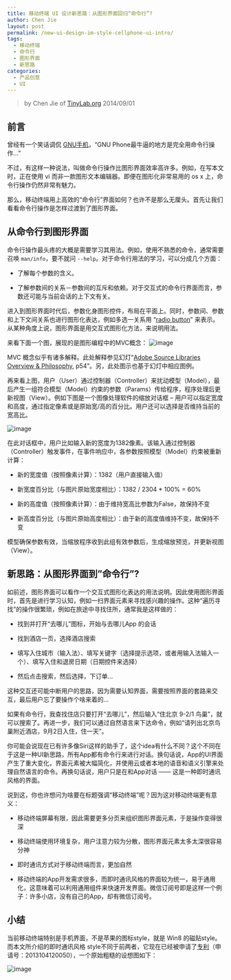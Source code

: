 ```yaml
---
title: 移动终端 UI 设计新思路：从图形界面回归“命令行”?
author: Chen Jie
layout: post
permalink: /new-ui-design-im-style-cellphone-ui-intro/
tags:
  - 移动终端
  - 命令行
  - 图形界面
  - 新思路
categories:
  - 产品创意
  - UI
---
```


> by Chen Jie of [TinyLab.org][1]
> 2014/09/01


## 前言

曾经有一个笑话调侃 [GNU手机][2]，“GNU Phone最牛逼的地方是完全用命令行操作…”

不过，有这样一种说法，叫做命令行操作比图形界面效率高许多。例如，在写本文时，正在使用 vi 而非一款图形文本编辑器。即便在图形化非常易用的 os x 上，命令行操作仍然非常有魅力。

那么，移动终端用上高效的“命令行”界面如何？也许不是那么无厘头。首先让我们看看命令行操作是怎样过渡到了图形界面。

## 从命令行到图形界面

命令行操作最头疼的大概是需要学习其用法。例如，使用不熟悉的命令，通常需要召唤 `man/info`，要不就问 `--help`。对于命令行用法的学习，可以分成几个方面：

  * 了解每个参数的含义。

  * 了解参数间的关系－参数间的互斥和依赖。对于交互式的命令行界面而言，参数还可能与当前会话的上下文有关。

进入到图形界面时代后，参数化身图形控件，布局在平面上。同时，参数间、参数和上下文间关系也进行图形化表达，例如多选一关系用 “[radio button][3]” 来表示。从某种角度上说，图形界面是用交互式图形化方法，来说明用法。

来看下面一个图，展现的是图形编程中的MVC概念： ![image][4]

MVC 概念似乎有诸多解释。此处解释参见幻灯“[Adobe Source Libraries Overview & Philosophy][5], p54”。另，此处图示也基于幻灯中相应图例。

再来看上图，用户（User）通过控制器（Controller）来扰动模型（Model），最后产生一组符合模型（Model）约束的参数（Params）传给程序，程序处理后更新视图（View）。例如下图是一个图像处理软件的缩放对话框 &#8211; 用户可以指定宽度和高度，通过指定像素或是原始宽/高的百分比。用户还可以选择是否维持当前的宽高比。

![image][6]

在此对话框中，用户比如输入新的宽度为1382像素。该输入通过控制器（Controller）触发事件，在事件响应中，各参数按照模型（Model）约束被重新计算：

  * 新的宽度值（按照像素计算）：1382（用户直接输入值）

  * 新宽度百分比（与图片原始宽度相比）：1382 / 2304 * 100% = 60%

  * 新的高度值（按照像素计算）：由于维持宽高比参数为False，故保持不变

  * 新高度百分比（与图片原始高度相比）：由于新的高度值维持不变，故保持不变

模型确保参数有效，当缩放程序收到此组有效参数后，生成缩放预览，并更新视图（View）。

## 新思路：从图形界面到&#8221;命令行&#8221;?

如前述，图形界面可以看作一个交互式图形化表达的用法说明。因此使用图形界面时，首先是进行学习认知，例如一扫界面元素来寻找感兴趣的操作。这种“遍历寻找”的操作很繁琐，例如在旅途中寻找住所，通常我是这样做的：

  * 找到并打开“去哪儿”图标，开始与去哪儿App 的会话

  * 找到酒店一页，选择酒店搜索

  * 填写入住城市（输入法）、填写关键字（选择提示选项，或者用输入法输入一个）、填写入住和退房日期（日期控件来选择）

  * 然后点击搜索，然后选择，下订单&#8230;

这种交互还可能中断用户的思路，因为需要认知界面，需要按照界面的套路来交互，最后用户忘了要操作个啥来着的&#8230;

如果有命令行，我查找住店只要打开“去哪儿”，然后输入“住北京 9-2/1 鸟巢”，就可以搜索了。再进一步，我们可以通过自然语言来下达命令，例如“请列出北京鸟巢附近酒店，9月2日入住，住一天”。

你可能会说现在已有许多像Siri这样的助手了，这个idea有什么不同？这个不同在于这是一种UI新思路，所有App都有命令行来进行对话。换句话说，App的UI界面产生了重大变化，界面元素被大幅简化，并使用云或者本地的语音和语义引擎来处理自然语言的命令。再换句话说，用户只是在和App对话 —— 这是一种即时通讯风格的界面。

说到这，你也许想问为啥要在标题强调“移动终端”呢？因为这对移动终端更有意义：

  * 移动终端屏幕有限，因此需要更多分页来组织图形界面元素，于是操作变得很深

  * 移动终端使用环境复杂，用户注意力较为分散，图形界面元素太多太深很容易分神

  * 即时通讯方式对于移动终端而言，更加自然

  * 移动终端的App开发需求很多，而即时通讯风格的界面较为统一，易于通用化，这意味着可以利用通用组件来快速开发界面。微信订阅号即是这样一个例子：许多小店，没有自己的App，却有微信订阅号。

## 小结

当前移动终端特别是手机界面，不是苹果的图标style，就是 Win8 的磁贴style。而本文所介绍的即时通讯风格 style不同于前两者，它现在已经被申请了[专利][7]（申请号：2013104120050），一个原始粗糙的设想图如下：

![image][8]





 [1]: https://tinylab.org
 [2]: http://www.solidot.org/story?sid=7958
 [3]: http://www.w3schools.com/html/tryit.asp?filename=tryhtml_radio
 [4]: /wp-content/uploads/2014/09/CMV-diagram.jpg
 [5]: http://stlab.adobe.com/wiki/images/0/00/2008_04_03_accu.pdf
 [6]: /wp-content/uploads/2014/09/gimp-scale-UI-example.jpg
 [7]: http://epub.sipo.gov.cn
 [8]: /wp-content/uploads/2014/09/mobile-IM-style-of-design-overview.jpg
